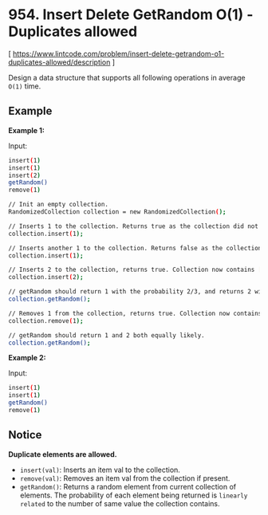 # 954. Insert Delete GetRandom O(1) - Duplicates allowed
[ https://www.lintcode.com/problem/insert-delete-getrandom-o1-duplicates-allowed/description ]

Design a data structure that supports all following operations in average `O(1)` time.

## Example
**Example 1:**

Input:
```sh
insert(1)
insert(1)
insert(2)
getRandom()
remove(1)

// Init an empty collection.
RandomizedCollection collection = new RandomizedCollection();

// Inserts 1 to the collection. Returns true as the collection did not contain 1.
collection.insert(1);

// Inserts another 1 to the collection. Returns false as the collection contained 1. Collection now contains [1,1].
collection.insert(1);

// Inserts 2 to the collection, returns true. Collection now contains [1,1,2].
collection.insert(2);

// getRandom should return 1 with the probability 2/3, and returns 2 with the probability 1/3.
collection.getRandom();

// Removes 1 from the collection, returns true. Collection now contains [1,2].
collection.remove(1);

// getRandom should return 1 and 2 both equally likely.
collection.getRandom();
```

**Example 2:**

Input:
```sh
insert(1)
insert(1)
getRandom()
remove(1)
```

## Notice
**Duplicate elements are allowed.**

- `insert(val)`: Inserts an item val to the collection.
- `remove(val)`: Removes an item val from the collection if present.
- `getRandom()`: Returns a random element from current collection of elements. The probability of each element being returned is `linearly related` to the number of same value the collection contains.